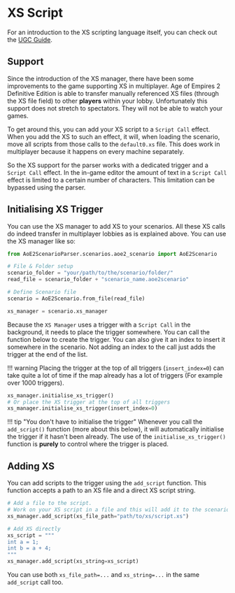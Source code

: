 # XS Script

For an introduction to the XS scripting language itself, you can check out the [UGC Guide](https://divy1211.github.io/AoE2DE_UGC_Guide/general/xs/beginner/).

## Support

Since the introduction of the XS manager, there have been some improvements to the game supporting XS in multiplayer.
Age of Empires 2 Definitive Edition is able to transfer manually referenced XS files (through the XS file field) to
other **players** within your lobby.
Unfortunately this support does not stretch to spectators. They will not be able to watch your games.

To get around this, you can add your XS script to a `Script Call` effect. When you add the XS to such an effect, it 
will, when loading the scenario, move all scripts from those calls to the `default0.xs` file. This does work in 
multiplayer because it happens on every machine separately.

So the XS support for the parser works with a dedicated trigger and a `Script Call` effect. In the in-game editor the 
amount of text in a `Script Call` effect is limited to a certain number of characters. This limitation can be bypassed
using the parser.

## Initialising XS Trigger

You can use the XS manager to add XS to your scenarios. All these XS calls do indeed transfer in multiplayer lobbies
as is explained above. You can use the XS manager like so:

```py
from AoE2ScenarioParser.scenarios.aoe2_scenario import AoE2Scenario

# File & Folder setup
scenario_folder = "your/path/to/the/scenario/folder/"
read_file = scenario_folder + "scenario_name.aoe2scenario"

# Define Scenario file
scenario = AoE2Scenario.from_file(read_file)

xs_manager = scenario.xs_manager
```

Because the `XS Manager` uses a trigger with a `Script Call` in the background, it needs to place the trigger somewhere.
You can call the function below to create the trigger. You can also give it an index to insert it somewhere in the 
scenario. Not adding an index to the call just adds the trigger at the end of the list.

!!! warning
    Placing the trigger at the top of all triggers (`insert_index=0`) can take quite a lot of time if the map already 
    has a lot of triggers (For example over 1000 triggers).

```py
xs_manager.initialise_xs_trigger()
# Or place the XS trigger at the top of all triggers
xs_manager.initialise_xs_trigger(insert_index=0)
```

!!! tip "You don't have to initialise the trigger"
    Whenever you call the `add_script()` function (more about this below), 
    it will automatically initialise the trigger if it hasn't been already.
    The use of the `initialise_xs_trigger()` function is **purely** to control where the trigger is placed.

## Adding XS

You can add scripts to the trigger using the `add_script` function. This function accepts a path to an XS file and a 
direct XS script string.

```py
# Add a file to the script. 
# Work on your XS script in a file and this will add it to the scenario
xs_manager.add_script(xs_file_path="path/to/xs/script.xs")

# Add XS directly
xs_script = """
int a = 1;
int b = a + 4;
"""
xs_manager.add_script(xs_string=xs_script)
```
You can use both `xs_file_path=...` and `xs_string=...` in the same `add_script` call too.